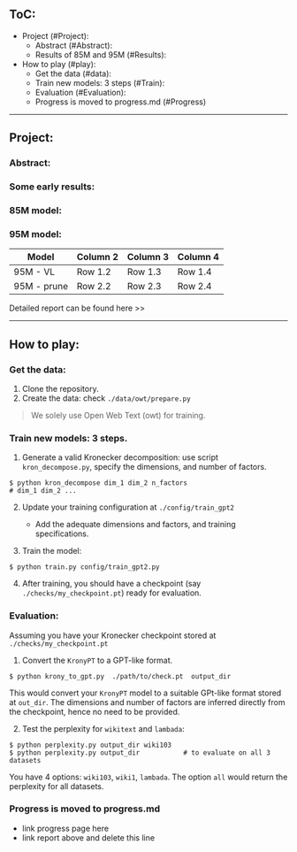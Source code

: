 ## ToC:

* Project (#Project):
    * Abstract (#Abstract):
    * Results of 85M and 95M (#Results):
* How to play (#play):
    * Get the data (#data):
    * Train new models: 3 steps (#Train):
    * Evaluation (#Evaluation):
    * Progress is moved to progress.md (#Progress)


---
## Project: 
### Abstract:
### Some early results:
### 85M model:
### 95M model:

| Model       | Column 2 | Column 3 | Column 4 |
|----------   |----------|----------|----------|
| 95M - VL    | Row 1.2  | Row 1.3  | Row 1.4  |
| 95M - prune | Row 2.2  | Row 2.3  | Row 2.4  |


Detailed report can be found here >>

---
## How to play: 
### Get the data: 
1. Clone the repository.
2. Create the data: check `./data/owt/prepare.py` 
> We solely use Open Web Text (owt) for training. 


### Train new models: 3 steps.

1. Generate a valid Kronecker decomposition: use script `kron_decompose.py`, specify the dimensions, and number of factors.
```
$ python kron_decompose dim_1 dim_2 n_factors
# dim_1 dim_2 ...
```

2. Update your training configuration at `./config/train_gpt2`
	* Add the adequate dimensions and factors, and training specifications.


3. Train the model:
```
$ python train.py config/train_gpt2.py
```

4. After training, you should have a checkpoint (say `./checks/my_checkpoint.pt`) ready for evaluation.
### Evaluation: 

Assuming you have your Kronecker checkpoint stored at `./checks/my_checkpoint.pt`

1. Convert the `KronyPT`  to a GPT-like format.
```
$ python krony_to_gpt.py  ./path/to/check.pt  output_dir 
```

This would convert your `KronyPT` model to a suitable GPt-like format stored at `out_dir`. The dimensions and number of factors are inferred directly from the checkpoint, hence no need to be provided.

2. Test the perplexity for `wikitext` and `lambada`:

```
$ python perplexity.py output_dir wiki103
$ python perplexity.py output_dir 			# to evaluate on all 3 datasets

```
You have 4 options: `wiki103`, `wiki1`, `lambada`. The option `all` would return the perplexity for all datasets.

### Progress is moved to progress.md

* link progress page here
* link report above and delete this line

